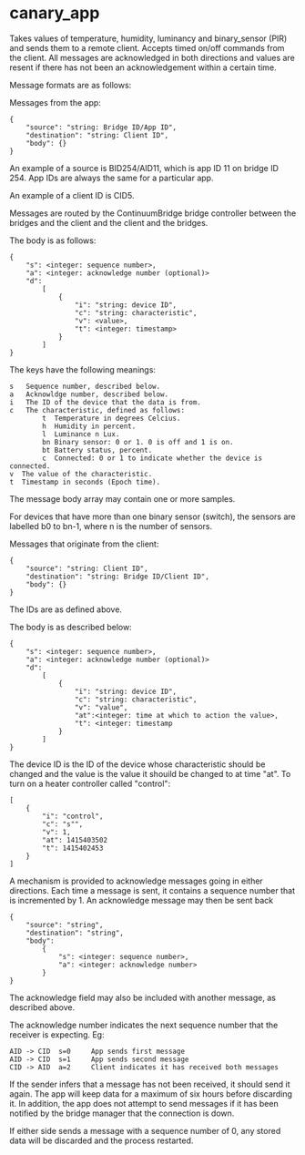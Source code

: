 canary_app
==========

Takes values of temperature, humidity, luminancy and binary_sensor (PIR) and sends them to a remote client. Accepts timed on/off commands from the client. All messages are acknowledged in both directions and values are resent if there has not been an acknowledgement within a certain time.

Message formats are as follows:

Messages from the app:

    {
        "source": "string: Bridge ID/App ID",
        "destination": "string: Client ID",
        "body": {}
    }

An example of a source is BID254/AID11, which is app ID 11 on bridge ID 254. App IDs are always the same for a particular app.

An example of a client ID is CID5. 

Messages are routed by the ContinuumBridge bridge controller between the bridges and the client and the client and the bridges.

The body is as follows:

    {
        "s": <integer: sequence number>,
        "a": <integer: acknowledge number (optional)>
        "d":
            [
                {
                    "i": "string: device ID",
                    "c": "string: characteristic",
                    "v": <value>,
                    "t": <integer: timestamp>
                }
            ]
    }

The keys have the following meanings:

    s   Sequence number, described below.
    a   Acknowldge number, described below.
    i   The ID of the device that the data is from.
    c   The characteristic, defined as follows:
            t  Temperature in degrees Celcius.
            h  Humidity in percent.
            l  Luminance n Lux.
            bn Binary sensor: 0 or 1. 0 is off and 1 is on.
            bt Battery status, percent.
            c  Connected: 0 or 1 to indicate whether the device is connected.
    v  The value of the characteristic. 
    t  Timestamp in seconds (Epoch time).
    
The message body array may contain one or more samples.

For devices that have more than one binary sensor (switch), the sensors are labelled b0 to bn-1, where n is the number of sensors.

Messages that originate from the client:

    {
        "source": "string: Client ID",
        "destination": "string: Bridge ID/Client ID",
        "body": {}
    }

The IDs are as defined above.

The body is as described below:

    {
        "s": <integer: sequence number>,
        "a": <integer: acknowledge number (optional)>
        "d":
            [
                {
                    "i": "string: device ID",
                    "c": "string: characteristic",
                    "v": "value",
                    "at":<integer: time at which to action the value>,
                    "t": <integer: timestamp
                }
            ]
    }

The device ID is the ID of the device whose characteristic should be changed and the value is the value it shouild be changed to at time "at". To turn on a heater controller called "control":

    [
        {
            "i": "control",
            "c": "s"",
            "v": 1,
            "at": 1415403502
            "t": 1415402453
        }
    ]
    
A mechanism is provided to acknowledge messages going in either directions. Each time a message is sent, it contains a sequence number that is incremented by 1. An acknowledge message may then be sent back

    {
        "source": "string",
        "destination": "string",
        "body": 
            {
                "s": <integer: sequence number>,
                "a": <integer: acknowledge number>
            }
    }

The acknowledge field may also be included with another message, as described above.

The acknowledge number indicates the next sequence number that the receiver is expecting. Eg:

    AID -> CID  s=0     App sends first message
    AID -> CID  s=1     App sends second message
    CID -> AID  a=2     Client indicates it has received both messages

If the sender infers that a message has not been received, it should send it again. The app will keep data for a maximum of six hours before discarding it. In addition, the app does not attempt to send messages if it has been notified by the bridge manager that the connection is down. 

If either side sends a message with a sequence number of 0, any stored data will be discarded and the process restarted.

